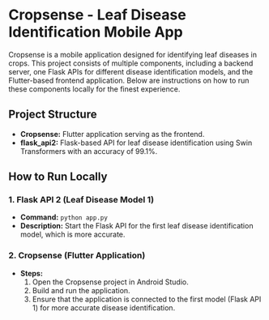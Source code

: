 # Cropsense - Leaf Disease Identification Mobile App

Cropsense is a mobile application designed for identifying leaf diseases in crops. This project consists of multiple components, including a backend server, one Flask APIs for different disease identification models, and the Flutter-based frontend application. Below are instructions on how to run these components locally for the finest experience.

## Project Structure

- **Cropsense:** Flutter application serving as the frontend.
- **flask_api2:** Flask-based API for leaf disease identification using Swin Transformers with an accuracy of 99.1%.

## How to Run Locally


### 1. Flask API 2 (Leaf Disease Model 1)

- **Command:** `python app.py`
- **Description:** Start the Flask API for the first leaf disease identification model, which is more accurate.

### 2. Cropsense (Flutter Application)

- **Steps:**
   1. Open the Cropsense project in Android Studio.
   2. Build and run the application.
   3. Ensure that the application is connected to the first model (Flask API 1) for more accurate disease identification.
